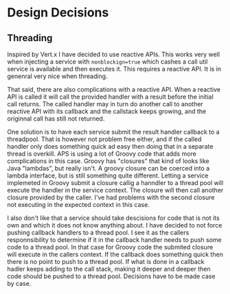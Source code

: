 # Design Decisions

## Threading

Inspired by Vert.x I have decided to use reactive APIs. This works very well when injecting a service with `nonblockign=true` which cashes a call util service is available and then executes it. This requires a reactive API. It is in genenral very nice when threading. 

That said, there are also complications with a reactive API. When a reactive API is called it will call the provided handler with a result before the initial call returns. The called handler may in turn do another call to another reactive API with its callback and the callstack keeps growing, and the originnal call has still not returned. 

One solution is to have each service submit the result handler callback to a threadpool. That is however not problem free either, and if the called handler only does something quick ad easy then doing that in a separate thread is overkill. APS is using a lot of Groovy code that adds more complications in this case. Groovy has "closures" that kind of looks like Java "lambdas", but really isn't. A groovy closure can be coerced into a lambda interface, but is still something quite different. Letting a service implemeted in Groovy submit a closure callig a hanndler to a thread pool will execute the handler in the service context. The closure will then call another closure provided by the caller. I've had problems with the second closure not executing in the expected context in this case. 

I also don't like that a service should take descisions for code that is not its own and which it does not know anything about. I have decided to not force pushing callback handlers to a thread pool. I see it as the callers responnsibility to determine if it in the callback handler needs to push some code to a thread pool. In that case for Groovy code the submited closure will execute in the callers context. If the callback does something quick then there is no point to push to a thread pool. If what is done in a callback hadler keeps adding to the call stack, making it deeper and deeper then code should be pushed to a thread pool. Decisions have to be made case by case.

 